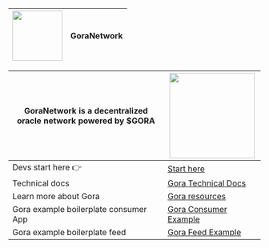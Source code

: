 

|<img src="https://avatars.githubusercontent.com/u/96357480?s=400&u=f54a2fab0e5faaf6bccf57b993e0a28ca2102001&v=4" width="100">  |  GoraNetwork|
| -------- | ------- |

|   GoraNetwork is a decentralized oracle network powered by $GORA  |  <img src="https://uploads-ssl.webflow.com/646efe133ad1fe199a53f269/64e8a304831329ff7513f00b_poseNewWebsite01_2-p-800.png" width="170"> |
| -------- | ------- |
| Devs start here 👉  | [Start here](https://www.gora.io/)    |
| Technical docs |[Gora Technical Docs](https://docs.goracle.io/technical-documentation/)      |
| Learn more about Gora |[Gora resources](https://www.gora.io/blog-post-categories/blog)      |
| Gora example boilerplate consumer App  | [Gora Consumer Example](https://github.com/GoraNetwork/oracle_consumer_app)     |
| Gora example boilerplate feed  | [Gora Feed Example](https://github.com/GoraNetwork/oracle_consumer_app)     |









